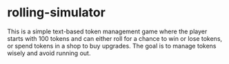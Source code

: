 # rolling-simulator
This is a simple text-based token management game where the player starts with 100 tokens and can either roll for a chance to win or lose tokens, or spend tokens in a shop to buy upgrades. The goal is to manage tokens wisely and avoid running out.

